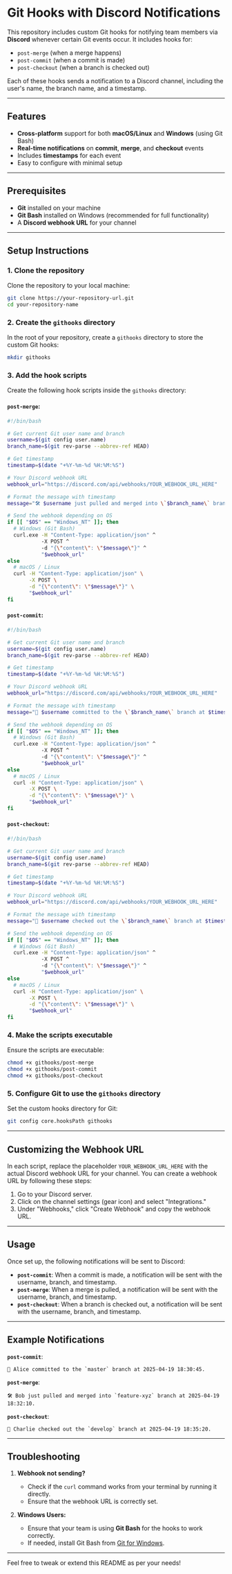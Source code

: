 # Git Hooks with Discord Notifications

This repository includes custom Git hooks for notifying team members via **Discord** whenever certain Git events occur. It includes hooks for:

- `post-merge` (when a merge happens)
- `post-commit` (when a commit is made)
- `post-checkout` (when a branch is checked out)

Each of these hooks sends a notification to a Discord channel, including the user's name, the branch name, and a timestamp.

---

## Features

- **Cross-platform** support for both **macOS/Linux** and **Windows** (using Git Bash)
- **Real-time notifications** on **commit**, **merge**, and **checkout** events
- Includes **timestamps** for each event
- Easy to configure with minimal setup

---

## Prerequisites

- **Git** installed on your machine
- **Git Bash** installed on Windows (recommended for full functionality)
- A **Discord webhook URL** for your channel

---

## Setup Instructions

### 1. Clone the repository

Clone the repository to your local machine:

```bash
git clone https://your-repository-url.git
cd your-repository-name
```

### 2. Create the `githooks` directory

In the root of your repository, create a `githooks` directory to store the custom Git hooks:

```bash
mkdir githooks
```

### 3. Add the hook scripts

Create the following hook scripts inside the `githooks` directory:

#### `post-merge`:
```bash
#!/bin/bash

# Get current Git user name and branch
username=$(git config user.name)
branch_name=$(git rev-parse --abbrev-ref HEAD)

# Get timestamp
timestamp=$(date "+%Y-%m-%d %H:%M:%S")

# Your Discord webhook URL
webhook_url="https://discord.com/api/webhooks/YOUR_WEBHOOK_URL_HERE"

# Format the message with timestamp
message="🛠️ $username just pulled and merged into \`$branch_name\` branch at $timestamp."

# Send the webhook depending on OS
if [[ "$OS" == "Windows_NT" ]]; then
  # Windows (Git Bash)
  curl.exe -H "Content-Type: application/json" ^
           -X POST ^
           -d "{\"content\": \"$message\"}" ^
           "$webhook_url"
else
  # macOS / Linux
  curl -H "Content-Type: application/json" \
       -X POST \
       -d "{\"content\": \"$message\"}" \
       "$webhook_url"
fi
```

#### `post-commit`:
```bash
#!/bin/bash

# Get current Git user name and branch
username=$(git config user.name)
branch_name=$(git rev-parse --abbrev-ref HEAD)

# Get timestamp
timestamp=$(date "+%Y-%m-%d %H:%M:%S")

# Your Discord webhook URL
webhook_url="https://discord.com/api/webhooks/YOUR_WEBHOOK_URL_HERE"

# Format the message with timestamp
message="💬 $username committed to the \`$branch_name\` branch at $timestamp."

# Send the webhook depending on OS
if [[ "$OS" == "Windows_NT" ]]; then
  # Windows (Git Bash)
  curl.exe -H "Content-Type: application/json" ^
           -X POST ^
           -d "{\"content\": \"$message\"}" ^
           "$webhook_url"
else
  # macOS / Linux
  curl -H "Content-Type: application/json" \
       -X POST \
       -d "{\"content\": \"$message\"}" \
       "$webhook_url"
fi
```

#### `post-checkout`:
```bash
#!/bin/bash

# Get current Git user name and branch
username=$(git config user.name)
branch_name=$(git rev-parse --abbrev-ref HEAD)

# Get timestamp
timestamp=$(date "+%Y-%m-%d %H:%M:%S")

# Your Discord webhook URL
webhook_url="https://discord.com/api/webhooks/YOUR_WEBHOOK_URL_HERE"

# Format the message with timestamp
message="🔄 $username checked out the \`$branch_name\` branch at $timestamp."

# Send the webhook depending on OS
if [[ "$OS" == "Windows_NT" ]]; then
  # Windows (Git Bash)
  curl.exe -H "Content-Type: application/json" ^
           -X POST ^
           -d "{\"content\": \"$message\"}" ^
           "$webhook_url"
else
  # macOS / Linux
  curl -H "Content-Type: application/json" \
       -X POST \
       -d "{\"content\": \"$message\"}" \
       "$webhook_url"
fi
```

### 4. Make the scripts executable

Ensure the scripts are executable:

```bash
chmod +x githooks/post-merge
chmod +x githooks/post-commit
chmod +x githooks/post-checkout
```

### 5. Configure Git to use the `githooks` directory

Set the custom hooks directory for Git:

```bash
git config core.hooksPath githooks
```

---

## Customizing the Webhook URL

In each script, replace the placeholder `YOUR_WEBHOOK_URL_HERE` with the actual Discord webhook URL for your channel. You can create a webhook URL by following these steps:

1. Go to your Discord server.
2. Click on the channel settings (gear icon) and select "Integrations."
3. Under "Webhooks," click "Create Webhook" and copy the webhook URL.

---

## Usage

Once set up, the following notifications will be sent to Discord:

- **`post-commit`**: When a commit is made, a notification will be sent with the username, branch, and timestamp.
- **`post-merge`**: When a merge is pulled, a notification will be sent with the username, branch, and timestamp.
- **`post-checkout`**: When a branch is checked out, a notification will be sent with the username, branch, and timestamp.

---

## Example Notifications

**`post-commit`**:
```
💬 Alice committed to the `master` branch at 2025-04-19 18:30:45.
```

**`post-merge`**:
```
🛠️ Bob just pulled and merged into `feature-xyz` branch at 2025-04-19 18:32:10.
```

**`post-checkout`**:
```
🔄 Charlie checked out the `develop` branch at 2025-04-19 18:35:20.
```

---

## Troubleshooting

1. **Webhook not sending?**
   - Check if the `curl` command works from your terminal by running it directly.
   - Ensure that the webhook URL is correctly set.

2. **Windows Users:**
   - Ensure that your team is using **Git Bash** for the hooks to work correctly.
   - If needed, install Git Bash from [Git for Windows](https://git-scm.com/).

---

Feel free to tweak or extend this README as per your needs!
